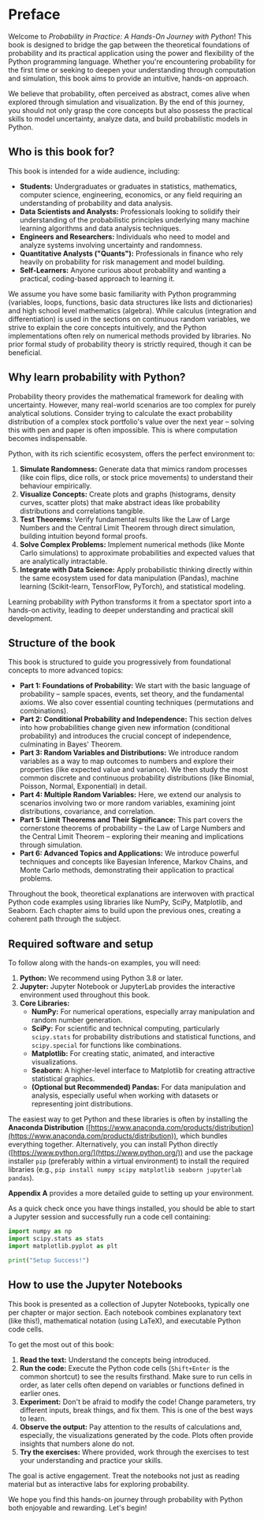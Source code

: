 # Preface

Welcome to *Probability in Practice: A Hands-On Journey with Python*! This book is designed to bridge the gap between the theoretical foundations of probability and its practical application using the power and flexibility of the Python programming language. Whether you're encountering probability for the first time or seeking to deepen your understanding through computation and simulation, this book aims to provide an intuitive, hands-on approach.

We believe that probability, often perceived as abstract, comes alive when explored through simulation and visualization. By the end of this journey, you should not only grasp the core concepts but also possess the practical skills to model uncertainty, analyze data, and build probabilistic models in Python.

## Who is this book for?

This book is intended for a wide audience, including:

* **Students:** Undergraduates or graduates in statistics, mathematics, computer science, engineering, economics, or any field requiring an understanding of probability and data analysis.
* **Data Scientists and Analysts:** Professionals looking to solidify their understanding of the probabilistic principles underlying many machine learning algorithms and data analysis techniques.
* **Engineers and Researchers:** Individuals who need to model and analyze systems involving uncertainty and randomness.
* **Quantitative Analysts ("Quants"):** Professionals in finance who rely heavily on probability for risk management and model building.
* **Self-Learners:** Anyone curious about probability and wanting a practical, coding-based approach to learning it.

We assume you have some basic familiarity with Python programming (variables, loops, functions, basic data structures like lists and dictionaries) and high school level mathematics (algebra). While calculus (integration and differentiation) is used in the sections on continuous random variables, we strive to explain the core concepts intuitively, and the Python implementations often rely on numerical methods provided by libraries. No prior formal study of probability theory is strictly required, though it can be beneficial.

## Why learn probability with Python?

Probability theory provides the mathematical framework for dealing with uncertainty. However, many real-world scenarios are too complex for purely analytical solutions. Consider trying to calculate the exact probability distribution of a complex stock portfolio's value over the next year – solving this with pen and paper is often impossible. This is where computation becomes indispensable.

Python, with its rich scientific ecosystem, offers the perfect environment to:

1.  **Simulate Randomness:** Generate data that mimics random processes (like coin flips, dice rolls, or stock price movements) to understand their behaviour empirically.
2.  **Visualize Concepts:** Create plots and graphs (histograms, density curves, scatter plots) that make abstract ideas like probability distributions and correlations tangible.
3.  **Test Theorems:** Verify fundamental results like the Law of Large Numbers and the Central Limit Theorem through direct simulation, building intuition beyond formal proofs.
4.  **Solve Complex Problems:** Implement numerical methods (like Monte Carlo simulations) to approximate probabilities and expected values that are analytically intractable.
5.  **Integrate with Data Science:** Apply probabilistic thinking directly within the same ecosystem used for data manipulation (Pandas), machine learning (Scikit-learn, TensorFlow, PyTorch), and statistical modeling.

Learning probability *with* Python transforms it from a spectator sport into a hands-on activity, leading to deeper understanding and practical skill development.

## Structure of the book

This book is structured to guide you progressively from foundational concepts to more advanced topics:

* **Part 1: Foundations of Probability:** We start with the basic language of probability – sample spaces, events, set theory, and the fundamental axioms. We also cover essential counting techniques (permutations and combinations).
* **Part 2: Conditional Probability and Independence:** This section delves into how probabilities change given new information (conditional probability) and introduces the crucial concept of independence, culminating in Bayes' Theorem.
* **Part 3: Random Variables and Distributions:** We introduce random variables as a way to map outcomes to numbers and explore their properties (like expected value and variance). We then study the most common discrete and continuous probability distributions (like Binomial, Poisson, Normal, Exponential) in detail.
* **Part 4: Multiple Random Variables:** Here, we extend our analysis to scenarios involving two or more random variables, examining joint distributions, covariance, and correlation.
* **Part 5: Limit Theorems and Their Significance:** This part covers the cornerstone theorems of probability – the Law of Large Numbers and the Central Limit Theorem – exploring their meaning and implications through simulation.
* **Part 6: Advanced Topics and Applications:** We introduce powerful techniques and concepts like Bayesian Inference, Markov Chains, and Monte Carlo methods, demonstrating their application to practical problems.

Throughout the book, theoretical explanations are interwoven with practical Python code examples using libraries like NumPy, SciPy, Matplotlib, and Seaborn. Each chapter aims to build upon the previous ones, creating a coherent path through the subject.

## Required software and setup

To follow along with the hands-on examples, you will need:

1.  **Python:** We recommend using Python 3.8 or later.
2.  **Jupyter:** Jupyter Notebook or JupyterLab provides the interactive environment used throughout this book.
3.  **Core Libraries:**
    * **NumPy:** For numerical operations, especially array manipulation and random number generation.
    * **SciPy:** For scientific and technical computing, particularly `scipy.stats` for probability distributions and statistical functions, and `scipy.special` for functions like combinations.
    * **Matplotlib:** For creating static, animated, and interactive visualizations.
    * **Seaborn:** A higher-level interface to Matplotlib for creating attractive statistical graphics.
    * **(Optional but Recommended) Pandas:** For data manipulation and analysis, especially useful when working with datasets or representing joint distributions.

The easiest way to get Python and these libraries is often by installing the **Anaconda Distribution** ([https://www.anaconda.com/products/distribution](https://www.anaconda.com/products/distribution)), which bundles everything together. Alternatively, you can install Python directly ([https://www.python.org/](https://www.python.org/)) and use the package installer `pip` (preferably within a virtual environment) to install the required libraries (e.g., `pip install numpy scipy matplotlib seaborn jupyterlab pandas`).

**Appendix A** provides a more detailed guide to setting up your environment.

As a quick check once you have things installed, you should be able to start a Jupyter session and successfully run a code cell containing:

```python
import numpy as np
import scipy.stats as stats
import matplotlib.pyplot as plt

print("Setup Success!")
```

## How to use the Jupyter Notebooks

This book is presented as a collection of Jupyter Notebooks, typically one per chapter or major section. Each notebook combines explanatory text (like this!), mathematical notation (using LaTeX), and executable Python code cells.

To get the most out of this book:

1.  **Read the text:** Understand the concepts being introduced.
2.  **Run the code:** Execute the Python code cells (`Shift+Enter` is the common shortcut) to see the results firsthand. Make sure to run cells in order, as later cells often depend on variables or functions defined in earlier ones.
3.  **Experiment:** Don't be afraid to modify the code! Change parameters, try different inputs, break things, and fix them. This is one of the best ways to learn.
4.  **Observe the output:** Pay attention to the results of calculations and, especially, the visualizations generated by the code. Plots often provide insights that numbers alone do not.
5.  **Try the exercises:** Where provided, work through the exercises to test your understanding and practice your skills.

The goal is active engagement. Treat the notebooks not just as reading material but as interactive labs for exploring probability.

We hope you find this hands-on journey through probability with Python both enjoyable and rewarding. Let's begin!
